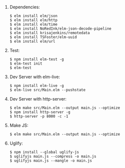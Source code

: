 
1. Dependencies:
    ```
    $ elm install elm/json
    $ elm install elm/http
    $ elm install elm/time
    $ elm install NoRedInk/elm-json-decode-pipeline
    $ elm install krisajenkins/remotedata
    $ elm install TSFoster/elm-uuid
    $ elm install elm/url
   ```

2. Test:
    ```
    $ npm install elm-test -g
    $ elm-test init
    $ elm-test
    ```
   
3. Dev Server with elm-live:
    ```
    $ npm install elm-live -g
    $ elm-live src/Main.elm --pushstate
    ```
   
    
4. Dev Server with http-server:
    ```
    $ elm make src/Main.elm --output main.js --optimize
    $ npm install http-server -g
    $ http-server -p 8000 -c -1
    ```
 
5. Make JS:
    ```
    $ elm make src/Main.elm --output main.js --optimize
    ```
 
6. Uglify: 
    ```
    $ npm install --global uglify-js
    $ uglifyjs main.js --compress -o main.js 
    $ uglifyjs main.js --mangle -o main.js
    ```
